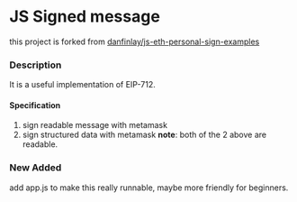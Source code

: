# JS Signed message

this project is forked from [danfinlay/js-eth-personal-sign-examples](https://github.com/danfinlay/js-eth-personal-sign-examples)

### Description
It is a useful implementation of EIP-712.

#### Specification
1. sign readable message with metamask
2. sign structured data with metamask
 **note**:  both of the 2 above are readable.

### New Added
add app.js to make this really runnable, maybe more friendly for beginners.

